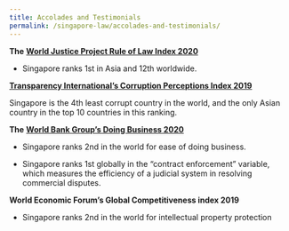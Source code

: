```yaml
---
title: Accolades and Testimonials
permalink: /singapore-law/accolades-and-testimonials/
---
```



**The** [**World Justice Project Rule of Law Index 2020**](https://worldjusticeproject.org/our-work/research-and-data/wjp-rule-law-index-2020)

 - Singapore ranks 1st  in Asia and 12th  worldwide.

[**Transparency International’s Corruption Perceptions Index 2019**](https://www.transparency.org/en/cpi/2019)

Singapore is the 4th  least corrupt country in the world, and the only Asian country in the top 10 countries in this ranking.

**The** [**World Bank Group’s Doing Business 2020**](https://www.doingbusiness.org/en/ranking)

 - Singapore ranks 2nd  in the world for ease of doing business.

 - Singapore ranks 1st  globally in the “contract enforcement” variable, which measures the efficiency of a judicial system in resolving commercial disputes.

**World Economic Forum’s Global Competitiveness index 2019**

 - Singapore ranks 2nd  in the world for intellectual property protection
